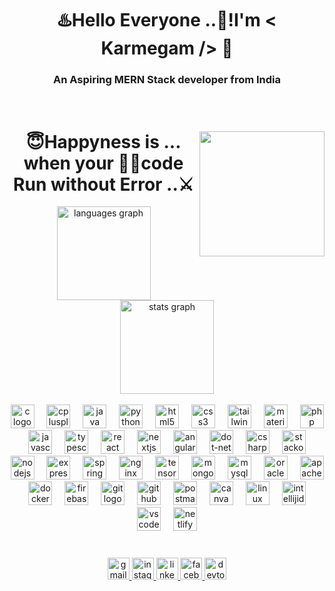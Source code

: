 
<h1 align="center">♨️Hello Everyone ..👋!I'm < Karmegam /> 👑</h1>

###

<h3 align="center">An Aspiring MERN Stack developer from India</h3>
<br clear="both">
<div align='center'>
  <img align="right" height="200" widh="200" src="https://github.com/karmegamm/karmegamm/assets/124421636/9f19e66e-745c-4b53-bc50-6240c4a47f20"  />  
  <h1 align="center">😇Happyness is ...<br>when your 🧑‍💻code <br>Run  without Error ..⚔️</h1>
</div>



<div align="center">
  <img src="https://github-readme-stats.vercel.app/api/top-langs?username=karmegamm&locale=en&hide_title=false&layout=compact&card_width=320&langs_count=5&theme=dracula&hide_border=false" height="150" alt="languages graph"  />
  <img src="https://github-readme-stats.vercel.app/api?username=karmegamm&hide_title=false&hide_rank=false&show_icons=true&include_all_commits=true&count_private=true&disable_animations=false&theme=dracula&locale=en&hide_border=false" height="150" alt="stats graph"  />
</div>


<br clear="both">

<div align="center">
  <img src="https://cdn.jsdelivr.net/gh/devicons/devicon/icons/c/c-original.svg" height="38" alt="c logo"  />
  <img width="12" />
  <img src="https://cdn.jsdelivr.net/gh/devicons/devicon/icons/cplusplus/cplusplus-original.svg" height="38" alt="cplusplus logo"  />
  <img width="12" />
  <img src="https://skillicons.dev/icons?i=java" height="38" alt="java logo"  />
  <img width="12" />
  <img src="https://cdn.jsdelivr.net/gh/devicons/devicon/icons/python/python-original.svg" height="38" alt="python logo"  />
  <img width="12" />
  <img src="https://cdn.jsdelivr.net/gh/devicons/devicon/icons/html5/html5-original.svg" height="38" alt="html5 logo"  />
  <img width="12" />
  <img src="https://cdn.jsdelivr.net/gh/devicons/devicon/icons/css3/css3-original.svg" height="38" alt="css3 logo"  />
  <img width="12" />
  <img src="https://skillicons.dev/icons?i=tailwind" height="38" alt="tailwindcss logo"  />
  <img width="12" />
  <img src="https://cdn.jsdelivr.net/gh/devicons/devicon/icons/materialui/materialui-original.svg" height="38" alt="materialui logo"  />
  <img width="12" />
  <img src="https://skillicons.dev/icons?i=php" height="38" alt="php logo"  />
  <img width="12" />
  <img src="https://skillicons.dev/icons?i=js" height="38" alt="javascript logo"  />
  <img width="12" />
  <img src="https://skillicons.dev/icons?i=ts" height="38" alt="typescript logo"  />
  <img width="12" />
  <img src="https://cdn.jsdelivr.net/gh/devicons/devicon/icons/react/react-original.svg" height="38" alt="react logo"  />
  <img width="12" />
  <img src="https://skillicons.dev/icons?i=nextjs" height="38" alt="nextjs logo"  />
  <img width="12" />
  <img src="https://cdn.jsdelivr.net/gh/devicons/devicon/icons/angularjs/angularjs-original.svg" height="38" alt="angularjs logo"  />
  <img width="12" />
  <img src="https://cdn.jsdelivr.net/gh/devicons/devicon/icons/dot-net/dot-net-original.svg" height="38" alt="dot-net logo"  />
  <img width="12" />
  <img src="https://cdn.jsdelivr.net/gh/devicons/devicon/icons/csharp/csharp-original.svg" height="38" alt="csharp logo"  />
  <img width="12" />
  <img src="https://skillicons.dev/icons?i=stackoverflow" height="38" alt="stackoverflow logo"  />
  <img width="12" />
  <img src="https://cdn.jsdelivr.net/gh/devicons/devicon/icons/nodejs/nodejs-original.svg" height="38" alt="nodejs logo"  />
  <img width="12" />
  <img src="https://skillicons.dev/icons?i=express" height="38" alt="express logo"  />
  <img width="12" />
  <img src="https://cdn.jsdelivr.net/gh/devicons/devicon/icons/spring/spring-original.svg" height="38" alt="spring logo"  />
  <img width="12" />
  <img src="https://cdn.simpleicons.org/nginx/009639" height="38" alt="nginx logo"  />
  <img width="12" />
  <img src="https://cdn.simpleicons.org/tensorflow/FF6F00" height="38" alt="tensorflow logo"  />
  <img width="12" />
  <img src="https://skillicons.dev/icons?i=mongodb" height="38" alt="mongodb logo"  />
  <img width="12" />
  <img src="https://skillicons.dev/icons?i=mysql" height="38" alt="mysql logo"  />
  <img width="12" />
  <img src="https://cdn.simpleicons.org/oracle/F80000" height="38" alt="oracle logo"  />
  <img width="12" />
  <img src="https://cdn.simpleicons.org/apache/D22128" height="38" alt="apache logo"  />
  <img width="12" />
  <img src="https://cdn.simpleicons.org/docker/2496ED" height="38" alt="docker logo"  />
  <img width="12" />
  <img src="https://skillicons.dev/icons?i=firebase" height="38" alt="firebase logo"  />
  <img width="12" />
  <img src="https://cdn.jsdelivr.net/gh/devicons/devicon/icons/git/git-original.svg" height="38" alt="git logo"  />
  <img width="12" />
  <img src="https://skillicons.dev/icons?i=github" height="38" alt="github logo"  />
  <img width="12" />
  <img src="https://cdn.simpleicons.org/postman/FF6C37" height="38" alt="postman logo"  />
  <img width="12" />
  <img src="https://cdn.simpleicons.org/canva/00C4CC" height="38" alt="canva logo"  />
  <img width="12" />
  <img src="https://skillicons.dev/icons?i=linux" height="38" alt="linux logo"  />
  <img width="12" />
  <img src="https://skillicons.dev/icons?i=idea" height="38" alt="intellijidea logo"  />
  <img width="12" />
  <img src="https://cdn.simpleicons.org/visualstudiocode/007ACC" height="38" alt="vscode logo"  />
  <img width="12" />
  <img src="https://cdn.simpleicons.org/netlify/00C7B7" height="38" alt="netlify logo"  />
</div>

###

<br clear="both">

<div align="center">
  <a href="mailto:karmegam232734@gmail.com" target="_blank">
    <img src="https://img.shields.io/static/v1?message=Gmail&logo=gmail&label=&color=D14836&logoColor=white&labelColor=&style=for-the-badge" height="35" alt="gmail logo"  />
  </a>
  <a href="https://www.instagram.com/ganeshmaran_143/" target="_blank">
    <img src="https://img.shields.io/static/v1?message=Instagram&logo=instagram&label=&color=E4405F&logoColor=white&labelColor=&style=for-the-badge" height="35" alt="instagram logo"  />
  </a>
  <a href="https://www.linkedin.com/in/karmegamm/" target="_blank">
    <img src="https://img.shields.io/static/v1?message=LinkedIn&logo=linkedin&label=&color=0077B5&logoColor=white&labelColor=&style=for-the-badge" height="35" alt="linkedin logo"  />
  </a>
  <a href="https://www.facebook.com/people/Kar-Megam/pfbid033mYz9K94oMkVmtmpvmaCNGFw1mSh5SV61QUnJKL92jiFZpVNC4BkitKQE79TH37bl/?mibextid=ZbWKwL" target="_blank">
    <img src="https://img.shields.io/static/v1?message=Facebook&logo=facebook&label=&color=1877F2&logoColor=white&labelColor=&style=for-the-badge" height="35" alt="facebook logo"  />
  </a>
  <a href="https://dev.to/karmegamm" target="_blank">
    <img src="https://img.shields.io/static/v1?message=dev.to&logo=dev.to&label=&color=0A0A0A&logoColor=white&labelColor=&style=for-the-badge" height="35" alt="devto logo"  />
  </a>
</div>

###

<p align="left"></p>

###
